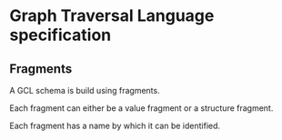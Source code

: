 # Graph Traversal Language specification

## Fragments
A GCL schema is build using fragments.

Each fragment can either be a value fragment or a structure fragment.

Each fragment has a name by which it can be identified.




